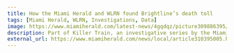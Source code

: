 ```yaml
---
title: How the Miami Herald and WLRN found Brightline’s death toll
tags: [Miami Herald, WLRN, Investigations, Data]
image: https://www.miamiherald.com/latest-news/4gqdqz/picture309886395/alternates/LANDSCAPE_1140/File_150_2024-00129406%20L5112.jpg
description: Part of Killer Train, an investigative series by the Miami Herald and WLRN
external_url: https://www.miamiherald.com/news/local/article310395005.html
---
```

